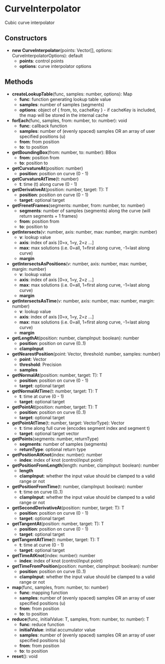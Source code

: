 # CurveInterpolator

Cubic curve interpolator
## Constructors
* **new CurveInterpolator**(points: Vector[], options: CurveInterpolatorOptions): default   
  * **points**: control points
  * **options**: curve interpolator options
## Methods
* **createLookupTable**(func, samples: number, options): Map   
  * **func**: function generating lookup table value
  * **samples**: number of samples (segments)
  * **options**: object of { from, to, cacheKey } - if cacheKey is included, the map will be stored in the internal cache
* **forEach**(func, samples, from: number, to: number): void   
  * **func**: callback function
  * **samples**: number of (evenly spaced) samples OR an array of user specified positions (u)
  * **from**: from position
  * **to**: to position
* **getBoundingBox**(from: number, to: number): BBox   
  * **from**: position from
  * **to**: position to
* **getCurvatureAt**(position: number)   
  * **position**: position on curve (0 - 1)
* **getCurvatureAtTime**(t: number)   
  * **t**: time (t) along curve (0 - 1)
* **getDerivativeAt**(position: number, target: T): T   
  * **position**: position on curve (0 - 1)
  * **target**: optional target
* **getFrenetFrames**(segments: number, from: number, to: number)   
  * **segments**: number of samples (segments) along the curve (will return segments + 1 frames)
  * **from**: position from
  * **to**: position to
* **getIntersects**(v: number, axis: number, max: number, margin: number)   
  * **v**: lookup value
  * **axis**: index of axis [0=x, 1=y, 2=z ...]
  * **max**: max solutions (i.e. 0=all, 1=first along curve, -1=last along curve)
  * **margin**
* **getIntersectsAsPositions**(v: number, axis: number, max: number, margin: number)   
  * **v**: lookup value
  * **axis**: index of axis [0=x, 1=y, 2=z ...]
  * **max**: max solutions (i.e. 0=all, 1=first along curve, -1=last along curve)
  * **margin**
* **getIntersectsAsTime**(v: number, axis: number, max: number, margin: number)   
  * **v**: lookup value
  * **axis**: index of axis [0=x, 1=y, 2=z ...]
  * **max**: max solutions (i.e. 0=all, 1=first along curve, -1=last along curve)
  * **margin**
* **getLengthAt**(position: number, clampInput: boolean): number   
  * **position**: position on curve (0..1)
  * **clampInput**
* **getNearestPosition**(point: Vector, threshold: number, samples: number)   
  * **point**: Vector
  * **threshold**: Precision
  * **samples**
* **getNormalAt**(position: number, target: T): T   
  * **position**: position on curve (0 - 1)
  * **target**: optional target
* **getNormalAtTime**(t: number, target: T): T   
  * **t**: time at curve (0 - 1)
  * **target**: optional target
* **getPointAt**(position: number, target: T): T   
  * **position**: position on curve (0..1)
  * **target**: optional target
* **getPointAtTime**(t: number, target: VectorType): Vector   
  * **t**: time along full curve (encodes segment index and segment t)
  * **target**: optional target vector
* **getPoints**(segments: number, returnType)   
  * **segments**: number of samples (segments)
  * **returnType**: optional return type
* **getPositionAtKnot**(index: number): number   
  * **index**: index of knot (control/input point)
* **getPositionFromLength**(length: number, clampInput: boolean): number   
  * **length**
  * **clampInput**: whether the input value should be clamped to a valid range or not
* **getPositionFromTime**(t: number, clampInput: boolean): number   
  * **t**: time on curve (0..1)
  * **clampInput**: whether the input value should be clamped to a valid range or not
* **getSecondDerivativeAt**(position: number, target: T): T   
  * **position**: position on curve (0 - 1)
  * **target**: optional target
* **getTangentAt**(position: number, target: T): T   
  * **position**: position on curve (0 - 1)
  * **target**: optional target
* **getTangentAtTime**(t: number, target: T): T   
  * **t**: time at curve (0 - 1)
  * **target**: optional target
* **getTimeAtKnot**(index: number): number   
  * **index**: index of knot (control/input point)
* **getTimeFromPosition**(position: number, clampInput: boolean): number   
  * **position**: position on curve (0..1)
  * **clampInput**: whether the input value should be clamped to a valid range or not
* **map**(func, samples, from: number, to: number)   
  * **func**: mapping function
  * **samples**: number of (evenly spaced) samples OR an array of user specified positions (u)
  * **from**: from position
  * **to**: to position
* **reduce**(func, initialValue: T, samples, from: number, to: number): T   
  * **func**: reduce function
  * **initialValue**: initial accumulator value
  * **samples**: number of (evenly spaced) samples OR an array of user specified positions (u)
  * **from**: from position
  * **to**: to position
* **reset**(): void   
